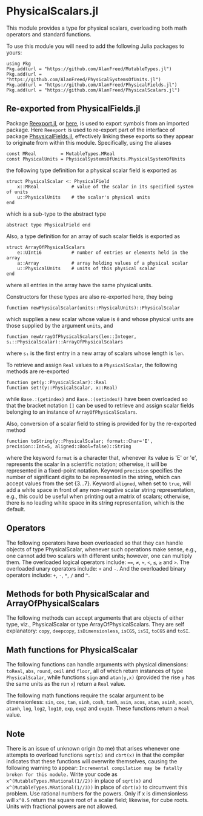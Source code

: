 # PhysicalScalars.jl

This module provides a type for physical scalars, overloading both math operators and standard functions.

To use this module you will need to add the following Julia packages to yours:

```
using Pkg
Pkg.add(url = "https://github.com/AlanFreed/MutableTypes.jl")
Pkg.add(url = "https://github.com/AlanFreed/PhysicalSystemsOfUnits.jl")
Pkg.add(url = "https://github.com/AlanFreed/PhysicalFields.jl")
Pkg.add(url = "https://github.com/AlanFreed/PhysicalScalars.jl")
```

## Re-exported from PhysicalFields.jl

Package [Reexport.jl](https://github.com/simonster/Reexport.jl), or [here](https://juliapackages.com/p/reexport), is used to export symbols from an imported package. Here `Reexport` is used to re-export part of the interface of package [PhsysicalFields.jl](https://github.com/AlanFreed/PhysicalFields.jl), effectively linking these exports so they appear to originate from within this module. Specifically, using the aliases

```
const MReal         = MutableTypes.MReal
const PhysicalUnits = PhysicalSystemsOfUnits.PhysicalSystemOfUnits
```

the following type definition for a physical scalar field is exported as

```
struct PhysicalScalar <: PhysicalField
    x::MReal            # value of the scalar in its specified system of units
    u::PhysicalUnits    # the scalar's physical units
end
```

which is a sub-type to the abstract type

```
abstract type PhysicalField end
```

Also, a type definition for an array of such scalar fields is exported as

```
struct ArrayOfPhysicalScalars
    e::UInt16           # number of entries or elements held in the array
    a::Array            # array holding values of a physical scalar
    u::PhysicalUnits    # units of this physical scalar
end
```

where all entries in the array have the same physical units.

Constructors for these types are also re-exported here, they being

```
function newPhysicalScalar(units::PhysicalUnits)::PhysicalScalar
```

which supplies a new scalar whose value is `0` and whose physical units are those supplied by the argument `units`, and

```
function newArrayOfPhysicalScalars(len::Integer, s₁::PhysicalScalar)::ArrayOfPhysicalScalars
```

where `s₁` is the first entry in a new array of scalars whose length is `len`.

To retrieve and assign `Real` values to a `PhysicalScalar`, the following methods are re-exported

```
function get(y::PhysicalScalar)::Real
function set!(y::PhysicalScalar, x::Real)
```

while `Base.:(getindex)` and `Base.:(setindex!)` have been overloaded so that the bracket notation `[]` can be used to retrieve and assign scalar fields belonging to an instance of `ArrayOfPhysicalScalars`.

Also, conversion of a scalar field to string is provided for by the re-exported method

```
function toString(y::PhysicalScalar; format::Char='E', precision::Int=5, aligned::Bool=false)::String
```

where the keyword `format` is a character that, whenever its value is 'E' or 'e', represents the scalar in a scientific notation; otherwise, it will be represented in a fixed-point notation. Keyword `precision` specifies the number of significant digits to be represented in the string, which can accept values from the set \{3…7\}. Keyword `aligned`, when set to `true`, will add a white space in front of any non-negative scalar string representation, e.g., this could be useful when printing out a matrix of scalars; otherwise, there is no leading white space in its string representation, which is the default.

## Operators

The following operators have been overloaded so that they can handle objects of type PhysicalScalar, whenever such operations make sense, e.g., one cannot add two scalars with different units; however, one can multiply them. The overloaded logical operators include: `==`, `≠`, `≈`, `<`, `≤`, `≥` and `>`. The overloaded unary operators include: `+` and `-`. And the overloaded binary operators include: `+`, `-`, `*`, `/` and `^`.

## Methods for both PhysicalScalar and ArrayOfPhysicalScalars

The following methods can accept arguments that are objects of either type, viz., PhysicalScalar or type ArrayOfPhysicalScalars. They are self explanatory: `copy`, `deepcopy`, `isDimensionless`, `isCGS`, `isSI`, `toCGS` and `toSI`.

## Math functions for PhysicalScalar

The following functions can handle arguments with physical dimensions: `toReal`, `abs`, `round`, `ceil` and `floor`, all of which return instances of type `PhysicalScalar`, while functions `sign` and `atan(y,x)` (provided the rise `y` has the same units as the run `x`) return a `Real` value.

The following math functions require the scalar argument to be dimensionless: `sin`, `cos`, `tan`, `sinh`, `cosh`, `tanh`, `asin`, `acos`, `atan`, `asinh`, `acosh`, `atanh`, `log`, `log2`, `log10`, `exp`, `exp2` and `exp10`. These functions return a `Real` value.

## Note

There is an issue of unknown origin (to me) that arises whenever one attempts to overload functions `sqrt(x)` and `cbrt(x)` in that the compiler indicates that these functions will overwrite themselves, causing the following warning to appear:
`
Incremental compilation may be fatally broken for this module.
`
Write your code as `x^(MutableTypes.MRational(1//2))` in place of `sqrt(x)` and `x^(MutableTypes.MRational(1//3))` in place of `cbrt(x)` to circumvent this problem. Use rational numbers for the powers. Only if x is dimensionless will `x^0.5` return the square root of a scalar field; likewise, for cube roots. Units with fractional powers are not allowed.
